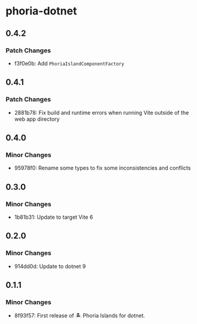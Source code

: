 # phoria-dotnet

## 0.4.2

### Patch Changes

- f3f0e0b: Add `PhoriaIslandComponentFactory`

## 0.4.1

### Patch Changes

- 2881b78: Fix build and runtime errors when running Vite outside of the web app directory

## 0.4.0

### Minor Changes

- 95978f0: Rename some types to fix some inconsistencies and conflicts

## 0.3.0

### Minor Changes

- 1b81b31: Update to target Vite 6

## 0.2.0

### Minor Changes

- 914dd0d: Update to dotnet 9

## 0.1.1

### Minor Changes

- 8f93f57: First release of 🏝️ Phoria Islands for dotnet.
